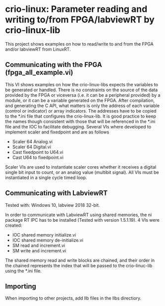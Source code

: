 # crio-linux: Parameter reading and writing to/from FPGA/labviewRT by crio-linux-lib

This project shows examples on how to read/write to and from the FPGA and/or labviewRT
from LinuxRT.

## Communicating with the FPGA (fpga_all_example.vi)

This VI shows examples on how the crio-linux-libs expects the variables
to be generated or handled. There is no constraints on the source of the 
data provided by the FPGA or viceversa (i.e. it can be a peripheral provided)
by a module, or it can be a variable generated on the FPGA.
After compilation, and generating the C API, what matters is only the 
address of each variable (control or indicator) or array indicators. The addresses have to 
be copied to the *.ini file that configures the crio-linux-lib. It is 
good practice to keep the names though consistent with those that will 
be referenced in the *.ini file and the IOC to facilitate debugging.
Several VIs where developed to implement scaler and fixedpoint and are
as follows
 - Scaler 64 Analog.vi
 - Scaler 64 Digital.vi
 - Cast fixedpoint to U64.vi
 - Cast U64 to fixedpoint.vi

Scaler VIs are used to instantiate scaler cores whether it receives a digital single
bit input to count, or an analog value (multibit signal). All VIs must be instantiated
in a single cycle timed loop.


## Communicating with LabviewRT

Tested with: Windows 10, labview 2018 32-bit.

In order to communicate with LabviewRT using shared memories, the 
ni package RT IPC has to be installed (Tested with version 1.5.1.19).
4 VIs were created:
 - IOC shared memory initialize.vi
 - IOC shared memory de-initialize.vi
 - SM read and increment.vi
 - SM write and increment.vi
 
 The shared memory read and write blocks are chained, and their order in the chained
 represents the index that will be passed to the crio-linuc-lib using the 
 *.ini file.


## Importing

When importing to other projects, add llb files in the llbs directiory.